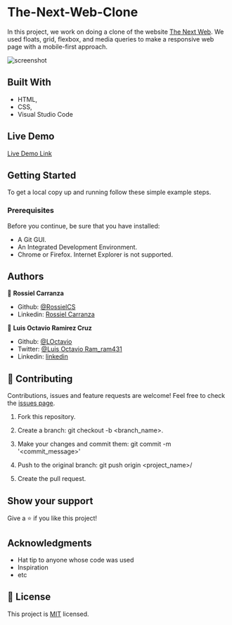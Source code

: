 # The-Next-Web-Clone

In this project, we work on doing a clone of the website [The Next Web](https://thenextweb.com/). 
We used floats, grid, flexbox, and media queries to make a responsive web page with a mobile-first approach.

![screenshot](https://user-images.githubusercontent.com/60085697/76800569-b236d900-67b2-11ea-90e7-66717ffb1003.png)

## Built With

- HTML,
- CSS,
- Visual Studio Code

## Live Demo

[Live Demo Link](https://rawcdn.githack.com/RossielCS/The-Next-Web-Clone/cc3da6a8e943a2cdb2435c3e5f2d0e2684f61233/index.html)


## Getting Started

To get a local copy up and running follow these simple example steps.

### Prerequisites
Before you continue, be sure that you have installed:
* A Git GUI.
* An Integrated Development Environment.
* Chrome or Firefox. Internet Explorer is not supported. 

## Authors

👤 **Rossiel Carranza**

* Github: [@RossielCS](https://github.com/RossielCS)
* Linkedin: [Rossiel Carranza](https://www.linkedin.com/in/rossiel-carranza-1666b11a1/)

👤 **Luis Octavio Ramirez Cruz**

* Github: [@LOctavio](https://github.com/LOctavio)
* Twitter: [@Luis Octavio Ram_ram431](https://twitter.com/Octavio_ram431)
* Linkedin: [linkedin](https://www.linkedin.com/in/luis-octavio-ramirez-cruz-714521178/)

## 🤝 Contributing

Contributions, issues and feature requests are welcome!
Feel free to check the [issues page](issues/).

1. Fork this repository.

2. Create a branch: git checkout -b <branch_name>.

3. Make your changes and commit them: git commit -m '<commit_message>'

4. Push to the original branch: git push origin <project_name>/<location>

5. Create the pull request.


## Show your support

Give a ⭐️ if you like this project!

## Acknowledgments

- Hat tip to anyone whose code was used
- Inspiration
- etc

## 📝 License

This project is [MIT](lic.url) licensed.
